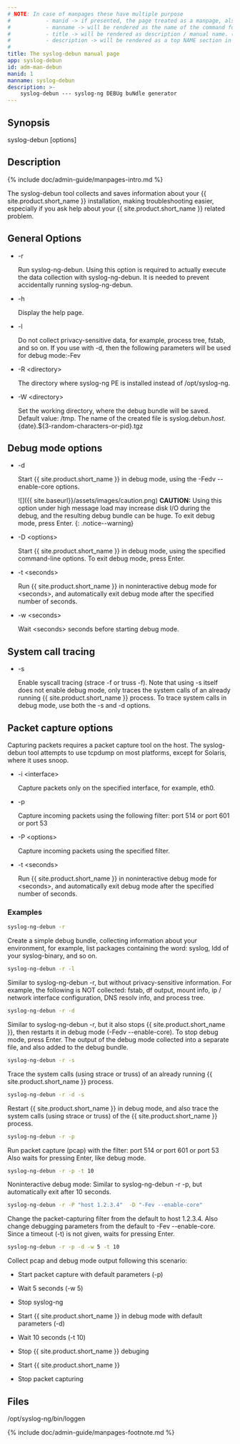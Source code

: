 ```yaml
---
# NOTE: In case of manpages these have multiple purpose
#           - manid -> if presented, the page treated as a manpage, also represents the section number of the command in the manpage
#           - manname -> will be rendered as the name of the command followed by manid as the section number in the manpage
#           - title -> will be rendered as description / manual name. (the .TH macro’s 4th argument (the “manual name”).
#           - description -> will be rendered as a top NAME section in the manpage
#
title: The syslog-debun manual page
app: syslog-debun
id: adm-man-debun
manid: 1
manname: syslog-debun
description: >-
    syslog-debun --- syslog-ng DEBUg buNdle generator
---
```


## Synopsis

syslog-debun \[options\]

## Description

{% include doc/admin-guide/manpages-intro.md %}

The syslog-debun tool collects and saves information about your
{{ site.product.short_name }} installation, making troubleshooting easier, especially if
you ask help about your {{ site.product.short_name }} related problem.

## General Options

- -r

    Run syslog-ng-debun. Using this option is required to actually
    execute the data collection with syslog-ng-debun. It is needed to
    prevent accidentally running syslog-ng-debun.

- -h

    Display the help page.

- -l

    Do not collect privacy-sensitive data, for example, process tree,
    fstab, and so on. If you use with -d, then the following parameters
    will be used for debug mode:-Fev

- -R \<directory\>

    The directory where syslog-ng PE is installed instead of
    /opt/syslog-ng.

- -W \<directory\>

    Set the working directory, where the debug bundle will be saved.
    Default value: /tmp. The name of the created file is
    syslog.debun.${host}.${date}.${3-random-characters-or-pid}.tgz

## Debug mode options

- -d

    Start {{ site.product.short_name }} in debug mode, using the -Fedv \--enable-core
    options.

    ![]({{ site.baseurl}}/assets/images/caution.png) **CAUTION:**
    Using this option under high message load may increase disk I/O
    during the debug, and the resulting debug bundle can be huge. To exit debug
    mode, press Enter.
    {: .notice--warning}

- -D \<options\>

    Start {{ site.product.short_name }} in debug mode, using the specified command-line
    options. To exit debug mode, press Enter.

- -t \<seconds\>

    Run {{ site.product.short_name }} in noninteractive debug mode for \<seconds\>, and
    automatically exit debug mode after the specified number of seconds.

- -w \<seconds\>

    Wait \<seconds\> seconds before starting debug mode.

## System call tracing

- -s

    Enable syscall tracing (strace -f or truss -f). Note that using -s
    itself does not enable debug mode, only traces the system calls of
    an already running {{ site.product.short_name }} process. To trace system calls in
    debug mode, use both the -s and -d options.

## Packet capture options

Capturing packets requires a packet capture tool on the host. The
syslog-debun tool attempts to use tcpdump on most platforms, except for
Solaris, where it uses snoop.

- -i \<interface\>

    Capture packets only on the specified interface, for example, eth0.

- -p

    Capture incoming packets using the following filter: port 514 or
    port 601 or port 53

- -P \<options\>

    Capture incoming packets using the specified filter.

- -t \<seconds\>

    Run {{ site.product.short_name }} in noninteractive debug mode for \<seconds\>, and
    automatically exit debug mode after the specified number of seconds.

### Examples

```bash
syslog-ng-debun -r
```

Create a simple debug bundle, collecting information about your
environment, for example, list packages containing the word: syslog, ldd
of your syslog-binary, and so on.

```bash
syslog-ng-debun -r -l
```

Similar to syslog-ng-debun -r, but without privacy-sensitive
information. For example, the following is NOT collected: fstab, df
output, mount info, ip / network interface configuration, DNS resolv
info, and process tree.

```bash
syslog-ng-debun -r -d
```

Similar to syslog-ng-debun -r, but it also stops {{ site.product.short_name }}, then
restarts it in debug mode (-Fedv \--enable-core). To stop debug mode,
press Enter. The output of the debug mode collected into a separate
file, and also added to the debug bundle.

```bash
syslog-ng-debun -r -s
```

Trace the system calls (using strace or truss) of an already running
{{ site.product.short_name }} process.

```bash
syslog-ng-debun -r -d -s
```

Restart {{ site.product.short_name }} in debug mode, and also trace the system calls
(using strace or truss) of the {{ site.product.short_name }} process.

```bash
syslog-ng-debun -r -p
```

Run packet capture (pcap) with the filter: port 514 or port 601 or port
53 Also waits for pressing Enter, like debug mode.

```bash
syslog-ng-debun -r -p -t 10
```

Noninteractive debug mode: Similar to syslog-ng-debun -r -p, but
automatically exit after 10 seconds.

```bash
syslog-ng-debun -r -P "host 1.2.3.4"  -D "-Fev --enable-core"
```

Change the packet-capturing filter from the default to host 1.2.3.4.
Also change debugging parameters from the default to -Fev
\--enable-core. Since a timeout (-t) is not given, waits for pressing
Enter.

```bash
syslog-ng-debun -r -p -d -w 5 -t 10
```

Collect pcap and debug mode output following this scenario:

- Start packet capture with default parameters (-p)

- Wait 5 seconds (-w 5)

- Stop syslog-ng

- Start {{ site.product.short_name }} in debug mode with default parameters (-d)

- Wait 10 seconds (-t 10)

- Stop {{ site.product.short_name }} debuging

- Start {{ site.product.short_name }}

- Stop packet capturing

## Files

/opt/syslog-ng/bin/loggen

{% include doc/admin-guide/manpages-footnote.md %}
